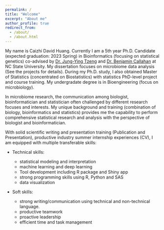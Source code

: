 ```yaml
---
permalink: /
title: "Welcome"
excerpt: "About me"
author_profile: true
redirect_from: 
  - /about/
  - /about.html
---
```


My name is Caizhi David Huang. Currently I am a 5th year Ph.D. Candidate (expected graduation: 2023 Spring) in Bioinformatics (focusing on statistical genetics) co-advised by [Dr. Jung-Ying Tzeng](https://www4.stat.ncsu.edu/~jytzeng/) and [Dr. Benjamin Callahan](https://callahanlab.cvm.ncsu.edu/team/) at NC State University. My dissertation focuses on microbiome data analysis (See the projects for details). During my Ph.D. study, I also obtained Master of Statistics (concentrated on Biostatistics) with statistics PhD-level project and course training. My undergradate degree is in Bioengineering (focus on microbiology).

In microbiome research, the communication among biologist, bioinformatician and statistician often challenged by different research focuses and interests. My unique background and training (combination of biology, bioinformatics and statistics) provides me the capability to perform comprehensive statistical research and analysis with the perspective of biologist and bioinformatician.

With solid scientific writing and presentation training (Publication and Presentation), productive industry summer internship experiences (CV), I am equipped with multiple transferable skills:

  * Technical skills:
    * statistical modeling and interpretation
    * machine learning and deep learning
    * Tool development including R package and Shiny app
    * strong programming skills using R, Python and SAS
    * data visualization


  * Soft skills:
    * strong writing/communication using technical and non-technical language.
    * productive teamwork
    * proactive leadership
    * efficient time and task management








